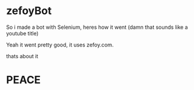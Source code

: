 # zefoyBot
So i made a bot with Selenium, heres how it went (damn that sounds like a youtube title)

Yeah it went pretty good, it uses zefoy.com.

thats about it
# PEACE
